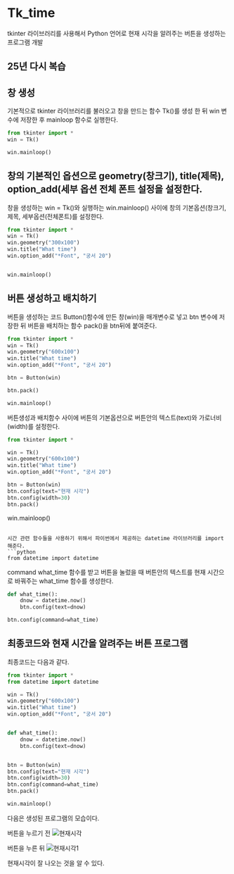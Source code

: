 # Tk_time
tkinter 라이브러리를 사용해서 Python 언어로 현재 시각을 알려주는 버튼을 생성하는 프로그램 개발

## 25년 다시 복습

## 창 생성

기본적으로 tkinter 라이브러리를 불러오고 창을 만드는 함수 Tk()를 생성 한 뒤 win 변수에 저장한 후 mainloop 함수로 실행한다.
```python
from tkinter import *
win = Tk()

win.mainloop()
```

## 창의 기본적인 옵션으로 geometry(창크기), title(제목), option_add(세부 옵션 전체 폰트 설정을 설정한다.

창을 생성하는 win = Tk()와 실행하는 win.mainloop() 사이에 창의 기본옵션(창크기, 제목, 세부옵션(전체폰트)를 설정한다.

```python
from tkinter import *
win = Tk()
win.geometry("300x100")
win.title("What time")
win.option_add("*Font", "궁서 20")


win.mainloop()
```

## 버튼 생성하고 배치하기

버튼을 생성하는 코드 Button()함수에 만든 창(win)을 매개변수로 넣고 btn 변수에 저장한 뒤 버튼을 배치하는 함수 pack()을 btn뒤에 붙여준다.

```python
from tkinter import *
win = Tk()
win.geometry("600x100")
win.title("What time")
win.option_add("*Font", "궁서 20")

btn = Button(win)

btn.pack()

win.mainloop()
```

버튼생성과 배치함수 사이에 버튼의 기본옵션으로 버튼안의 텍스트(text)와 가로너비(width)를 설정한다.

```python
from tkinter import *

win = Tk()
win.geometry("600x100")
win.title("What time")
win.option_add("*Font", "궁서 20")

btn = Button(win)
btn.config(text="현재 시각")
btn.config(width=30)
btn.pack()
```

win.mainloop()
```

시간 관련 함수들을 사용하기 위해서 파이썬에서 제공하는 datetime 라이브러리를 import 해준다.
```python
from datetime import datetime
```

command what_time 함수를 받고 버튼을 눌렀을 때 버튼안의 텍스트를 현재 시간으로 바꿔주는 what_time 함수를 생성한다.
```python
def what_time():
    dnow = datetime.now()
    btn.config(text=dnow)

btn.config(command=what_time)
```
## 최종코드와 현재 시간을 알려주는 버튼 프로그램

최종코드는 다음과 같다.
```python
from tkinter import *
from datetime import datetime

win = Tk()
win.geometry("600x100")
win.title("What time")
win.option_add("*Font", "궁서 20")


def what_time():
    dnow = datetime.now()
    btn.config(text=dnow)


btn = Button(win)
btn.config(text="현재 시각")
btn.config(width=30)
btn.config(command=what_time)
btn.pack()

win.mainloop()
```

다음은 생성된 프로그램의 모습이다.

버튼을 누르기 전
![현재시각](https://user-images.githubusercontent.com/58906858/151652420-cbe17627-9fe7-4291-a4bc-f239fc4519a8.png)

버튼을 누른 뒤
![현재시각1](https://user-images.githubusercontent.com/58906858/151652437-ee674c3d-5ca6-4426-80f5-0439dd2e7e12.png)

현재시각이 잘 나오는 것을 알 수 있다.




    

